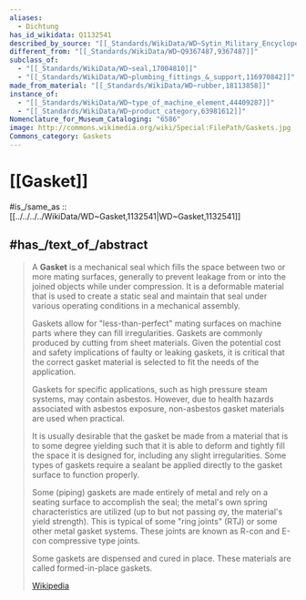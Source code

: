 ```yaml
---
aliases:
  - Dichtung
has_id_wikidata: Q1132541
described_by_source: "[[_Standards/WikiData/WD~Sytin_Military_Encyclopedia,4114391]]"
different_from: "[[_Standards/WikiData/WD~Q9367487,9367487]]"
subclass_of:
  - "[[_Standards/WikiData/WD~seal,17004810]]"
  - "[[_Standards/WikiData/WD~plumbing_fittings_&_support,116970842]]"
made_from_material: "[[_Standards/WikiData/WD~rubber,18113858]]"
instance_of:
  - "[[_Standards/WikiData/WD~type_of_machine_element,44409287]]"
  - "[[_Standards/WikiData/WD~product_category,63981612]]"
Nomenclature_for_Museum_Cataloging: "6586"
image: http://commons.wikimedia.org/wiki/Special:FilePath/Gaskets.jpg
Commons_category: Gaskets
---
```


# [[Gasket]] 

#is_/same_as :: [[../../../../WikiData/WD~Gasket,1132541|WD~Gasket,1132541]] 
## #has_/text_of_/abstract 

> A **Gasket** is a mechanical seal which fills the space between two or more mating surfaces, generally to prevent leakage from or into the joined objects while under compression. It is a deformable material that is used to create a static seal and maintain that seal under various operating conditions in a mechanical assembly.
>
> Gaskets allow for "less-than-perfect" mating surfaces on machine parts where they can fill irregularities. Gaskets are commonly produced by cutting from sheet materials. Given the potential cost and safety implications of faulty or leaking gaskets, it is critical that the correct gasket material is selected to fit the needs of the application.
>
> Gaskets for specific applications, such as high pressure steam systems, may contain asbestos. However, due to health hazards associated with asbestos exposure, non-asbestos gasket materials are used when practical.
>
> It is usually desirable that the gasket be made from a material that is to some degree yielding such that it is able to deform and tightly fill the space it is designed for, including any slight irregularities. Some types of gaskets require a sealant be applied directly to the gasket surface to function properly.
>
> Some (piping) gaskets are made entirely of metal and rely on a seating surface to accomplish the seal; the metal's own spring characteristics are utilized (up to but not passing σy, the material's yield strength). This is typical of some "ring joints" (RTJ) or some other metal gasket systems. These joints are known as R-con and E-con compressive type joints.
>
> 
>
>  Some gaskets are dispensed and cured in place. These materials are called formed-in-place gaskets.
>
> [Wikipedia](https://en.wikipedia.org/wiki/Gasket) 

